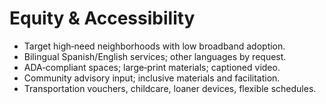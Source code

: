 
# Equity & Accessibility

- Target high‑need neighborhoods with low broadband adoption.
- Bilingual Spanish/English services; other languages by request.
- ADA‑compliant spaces; large‑print materials; captioned video.
- Community advisory input; inclusive materials and facilitation.
- Transportation vouchers, childcare, loaner devices, flexible schedules.
